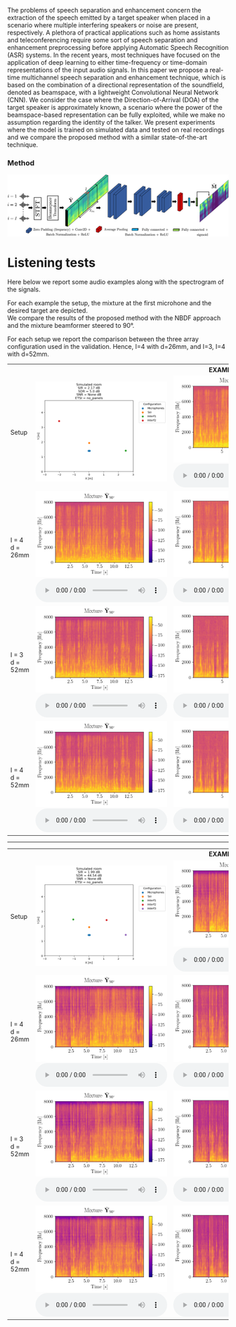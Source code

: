 The problems of speech separation and enhancement concern the extraction of the speech emitted by a target speaker when placed in a scenario where multiple interfering speakers or noise are present, respectively. A plethora of practical applications such as home assistants and teleconferencing require some sort of speech separation and enhancement preprocessing before applying Automatic Speech Recognition (ASR) systems. In the recent years, most techniques have focused on the application of deep learning to either time-frequency or time-domain representations of the input audio signals. In this paper we propose a real-time multichannel speech separation and enhancement technique, which is based on the combination of a directional representation of the soundfield, denoted as beamspace, with a lightweight Convolutional Neural Network (CNN). We consider the case where the Direction-of-Arrival (DOA) of the target speaker is approximately known, a scenario where the power of the beamspace-based representation can be fully exploited, while we make no assumption regarding the identity of the talker. We present experiments where the model is trained on simulated data and tested on real recordings and we compare the proposed method with a similar state-of-the-art technique.


### Method
![Image](figures/pipeline.png)

# Listening tests
Here below we report some audio examples along with the spectrogram of the signals. <br>

For each example the setup, the mixture at the first microhone and the desired target are depicted. <br>
We compare the results of the proposed method with the NBDF approach and the mixture beamformer steered to 90°.

For each setup we report the comparison between the three array configuration used in the validation. Hence, I=4 with d=26mm,
and I=3, I=4 with d=52mm.

<!-- ***************************************** EXAMPLE 1 *************************************************** -->
<table style="width: 100%; table-layout: fixed; word-wrap: normal;">
  <!-- SETUP -->
  <tr> 
    <th colspan="4" style="text-align:center;">EXAMPLE 1</th>
  </tr>
  <tr>
    <td>
      Setup
    </td>
    <td>
      <img src="examples/exs1/ds1/setup.png" title="setup" width="100%"/>
    </td>
    <td>
      <img src="examples/exs1/ds1/mixture_mic0.png" title="mic0" width="100%"/>
      <audio controls>
        <source src="examples/exs1/ds1/mixture_mic0.wav" type="audio/mpeg">
        Your browser does not support the audio element.
      </audio>
    </td>
    <td>
      <img src="examples/exs1/ds1/target_beamspace.png" title="target" width="100%"/>
      <audio controls>
        <source src="examples/exs1/ds1/target_beamspace.wav" type="audio/mpeg">
        Your browser does not support the audio element.
      </audio>
    </td>
  </tr>
  <!-- TITLE 
  <tr> 
    <td>
      Dataset
    </td>
    <td>
      Mixture Beamspace
    </td>
    <td>
      NBDF method
    </td>
    <td>
      Proposed method
    </td>
  </tr>
  -->
  <!-- DATASET 1 -->
  <tr> 
    <td>
      I = 4 <br>
      d = 26mm
    </td>
    <td>
      <img src="examples/exs1/ds1/mixture_beamspace.png" title="mix_beamspace" width="100%"/>
      <audio controls>
        <source src="examples/exs1/ds1/mixture_beamspace.wav" type="audio/mpeg">
        Your browser does not support the audio element.
      </audio>
    </td>
    <td>
      <img src="examples/exs1/ds1/nbdf.png" title="nbdf" width="100%"/>
      <audio controls>
        <source src="examples/exs1/ds1/nbdf.wav" type="audio/mpeg">
        Your browser does not support the audio element.
      </audio>
    </td>
    <td>
      <img src="examples/exs1/ds1/proposed.png" title="target" width="100%"/>
      <audio controls>
        <source src="examples/exs1/ds1/proposed.wav" type="audio/mpeg">
        Your browser does not support the audio element.
      </audio>
    </td>
  </tr>
  <!-- DATASET 2 -->
  <tr> 
    <td>
      I = 3 <br>
      d = 52mm
    </td>
    <td>
      <img src="examples/exs1/ds2/mixture_beamspace.png" title="mix_beamspace" width="100%"/>
      <audio controls>
        <source src="examples/exs1/ds2/mixture_beamspace.wav" type="audio/mpeg">
        Your browser does not support the audio element.
      </audio>
    </td>
    <td>
      <img src="examples/exs1/ds2/nbdf.png" title="nbdf" width="100%"/>
      <audio controls>
        <source src="examples/exs1/ds2/nbdf.wav" type="audio/mpeg">
        Your browser does not support the audio element.
      </audio>
    </td>
    <td>
      <img src="examples/exs1/ds2/proposed.png" title="target" width="100%"/>
      <audio controls>
        <source src="examples/exs1/ds2/proposed.wav" type="audio/mpeg">
        Your browser does not support the audio element.
      </audio>
    </td>
  </tr>
  <!-- DATASET 3 -->
  <tr> 
    <td>
      I = 4 <br>
      d = 52mm
    </td>
    <td>
      <img src="examples/exs1/ds3/mixture_beamspace.png" title="mix_beamspace" width="100%"/>
      <audio controls>
        <source src="examples/exs1/ds3/mixture_beamspace.wav" type="audio/mpeg">
        Your browser does not support the audio element.
      </audio>
    </td>
    <td>
      <img src="examples/exs1/ds3/nbdf.png" title="nbdf" width="100%"/>
      <audio controls>
        <source src="examples/exs1/ds3/nbdf.wav" type="audio/mpeg">
        Your browser does not support the audio element.
      </audio>
    </td>
    <td>
      <img src="examples/exs1/ds3/proposed.png" title="target" width="100%"/>
      <audio controls>
        <source src="examples/exs1/ds3/proposed.wav" type="audio/mpeg">
        Your browser does not support the audio element.
      </audio>
    </td>
  </tr>
</table>

<!-- ***************************************** EXAMPLE 2 *************************************************** -->
<hr />
<table style="width: 100%; table-layout: fixed; word-wrap: normal;">
  <!-- SETUP -->
  <tr> 
    <th colspan="4" style="text-align:center;">EXAMPLE 2</th>
  </tr>
  <tr>
    <td>
      Setup
    </td>
    <td>
      <img src="examples/exs2/ds1/setup.png" title="setup" width="100%"/>
    </td>
    <td>
      <img src="examples/exs2/ds1/mixture_mic0.png" title="mic0" width="100%"/>
      <audio controls>
        <source src="examples/exs2/ds1/mixture_mic0.wav" type="audio/mpeg">
        Your browser does not support the audio element.
      </audio>
    </td>
    <td>
      <img src="examples/exs2/ds1/target_beamspace.png" title="target" width="100%"/>
      <audio controls>
        <source src="examples/exs2/ds1/target_beamspace.wav" type="audio/mpeg">
        Your browser does not support the audio element.
      </audio>
    </td>
  </tr>
  <!-- TITLE 
  <tr> 
    <td>
      Dataset
    </td>
    <td>
      Mixture Beamspace
    </td>
    <td>
      NBDF method
    </td>
    <td>
      Proposed method
    </td>
  </tr>
  -->
  <!-- DATASET 1 -->
  <tr> 
    <td>
      I = 4 <br>
      d = 26mm
    </td>
    <td>
      <img src="examples/exs2/ds1/mixture_beamspace.png" title="mix_beamspace" width="100%"/>
      <audio controls>
        <source src="examples/exs2/ds1/mixture_beamspace.wav" type="audio/mpeg">
        Your browser does not support the audio element.
      </audio>
    </td>
    <td>
      <img src="examples/exs2/ds1/nbdf.png" title="nbdf" width="100%"/>
      <audio controls>
        <source src="examples/exs2/ds1/nbdf.wav" type="audio/mpeg">
        Your browser does not support the audio element.
      </audio>
    </td>
    <td>
      <img src="examples/exs2/ds1/proposed.png" title="target" width="100%"/>
      <audio controls>
        <source src="examples/exs2/ds1/proposed.wav" type="audio/mpeg">
        Your browser does not support the audio element.
      </audio>
    </td>
  </tr>
  <!-- DATASET 2 -->
  <tr> 
    <td>
      I = 3 <br>
      d = 52mm
    </td>
    <td>
      <img src="examples/exs2/ds2/mixture_beamspace.png" title="mix_beamspace" width="100%"/>
      <audio controls>
        <source src="examples/exs2/ds2/mixture_beamspace.wav" type="audio/mpeg">
        Your browser does not support the audio element.
      </audio>
    </td>
    <td>
      <img src="examples/exs2/ds2/nbdf.png" title="nbdf" width="100%"/>
      <audio controls>
        <source src="examples/exs2/ds2/nbdf.wav" type="audio/mpeg">
        Your browser does not support the audio element.
      </audio>
    </td>
    <td>
      <img src="examples/exs2/ds2/proposed.png" title="target" width="100%"/>
      <audio controls>
        <source src="examples/exs2/ds2/proposed.wav" type="audio/mpeg">
        Your browser does not support the audio element.
      </audio>
    </td>
  </tr>
  <!-- DATASET 3 -->
  <tr> 
    <td>
      I = 4 <br>
      d = 52mm
    </td>
    <td>
      <img src="examples/exs2/ds3/mixture_beamspace.png" title="mix_beamspace" width="100%"/>
      <audio controls>
        <source src="examples/exs2/ds3/mixture_beamspace.wav" type="audio/mpeg">
        Your browser does not support the audio element.
      </audio>
    </td>
    <td>
      <img src="examples/exs2/ds3/nbdf.png" title="nbdf" width="100%"/>
      <audio controls>
        <source src="examples/exs2/ds3/nbdf.wav" type="audio/mpeg">
        Your browser does not support the audio element.
      </audio>
    </td>
    <td>
      <img src="examples/exs2/ds3/proposed.png" title="target" width="100%"/>
      <audio controls>
        <source src="examples/exs2/ds3/proposed.wav" type="audio/mpeg">
        Your browser does not support the audio element.
      </audio>
    </td>
  </tr>
</table>
